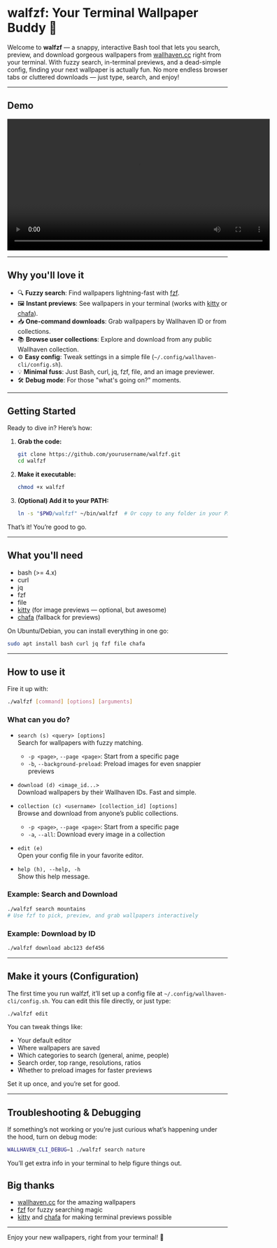 # walfzf: Your Terminal Wallpaper Buddy 🌄

Welcome to **walfzf** — a snappy, interactive Bash tool that lets you search, preview, and download gorgeous wallpapers from [wallhaven.cc](https://wallhaven.cc) right from your terminal. With fuzzy search, in-terminal previews, and a dead-simple config, finding your next wallpaper is actually fun. No more endless browser tabs or cluttered downloads — just type, search, and enjoy!

---

## Demo

<video src="https://raw.githubusercontent.com/NerdBaba/walfzf/refs/heads/master/output.mp4" controls width="600" style="display:block; margin: 0 auto;"></video>

---

## Why you'll love it

- 🔍 **Fuzzy search**: Find wallpapers lightning-fast with [fzf](https://github.com/junegunn/fzf).
- 🖼️ **Instant previews**: See wallpapers in your terminal (works with [kitty](https://sw.kovidgoyal.net/kitty/) or [chafa](https://hpjansson.org/chafa/)).
- 📥 **One-command downloads**: Grab wallpapers by Wallhaven ID or from collections.
- 📚 **Browse user collections**: Explore and download from any public Wallhaven collection.
- ⚙️ **Easy config**: Tweak settings in a simple file (`~/.config/wallhaven-cli/config.sh`).
- 💡 **Minimal fuss**: Just Bash, curl, jq, fzf, file, and an image previewer.
- 🛠️ **Debug mode**: For those "what's going on?" moments.

---

## Getting Started

Ready to dive in? Here’s how:

1. **Grab the code:**
   ```sh
   git clone https://github.com/yourusername/walfzf.git
   cd walfzf
   ```
2. **Make it executable:**
   ```sh
   chmod +x walfzf
   ```
3. **(Optional) Add it to your PATH:**
   ```sh
   ln -s "$PWD/walfzf" ~/bin/walfzf  # Or copy to any folder in your PATH
   ```

That’s it! You’re good to go.

---

## What you'll need

- bash (>= 4.x)
- curl
- jq
- fzf
- file
- [kitty](https://sw.kovidgoyal.net/kitty/) (for image previews — optional, but awesome)
- [chafa](https://hpjansson.org/chafa/) (fallback for previews)

On Ubuntu/Debian, you can install everything in one go:
```sh
sudo apt install bash curl jq fzf file chafa
```

---

## How to use it

Fire it up with:
```sh
./walfzf [command] [options] [arguments]
```

### What can you do?

- `search (s) <query> [options]`  
  Search for wallpapers with fuzzy matching. 
  - `-p <page>`, `--page <page>`: Start from a specific page
  - `-b`, `--background-preload`: Preload images for even snappier previews

- `download (d) <image_id...>`  
  Download wallpapers by their Wallhaven IDs. Fast and simple.

- `collection (c) <username> [collection_id] [options]`  
  Browse and download from anyone’s public collections.
  - `-p <page>`, `--page <page>`: Start from a specific page
  - `-a`, `--all`: Download every image in a collection

- `edit (e)`  
  Open your config file in your favorite editor.

- `help (h), --help, -h`  
  Show this help message.

### Example: Search and Download
```sh
./walfzf search mountains
# Use fzf to pick, preview, and grab wallpapers interactively
```

### Example: Download by ID
```sh
./walfzf download abc123 def456
```

---

## Make it yours (Configuration)

The first time you run walfzf, it’ll set up a config file at `~/.config/wallhaven-cli/config.sh`. You can edit this file directly, or just type:
```sh
./walfzf edit
```

You can tweak things like:
- Your default editor
- Where wallpapers are saved
- Which categories to search (general, anime, people)
- Search order, top range, resolutions, ratios
- Whether to preload images for faster previews

Set it up once, and you’re set for good.

---

## Troubleshooting & Debugging

If something’s not working or you’re just curious what’s happening under the hood, turn on debug mode:
```sh
WALLHAVEN_CLI_DEBUG=1 ./walfzf search nature
```
You’ll get extra info in your terminal to help figure things out.


## Big thanks
- [wallhaven.cc](https://wallhaven.cc) for the amazing wallpapers
- [fzf](https://github.com/junegunn/fzf) for fuzzy searching magic
- [kitty](https://sw.kovidgoyal.net/kitty/) and [chafa](https://hpjansson.org/chafa/) for making terminal previews possible

---

Enjoy your new wallpapers, right from your terminal! 🎉
